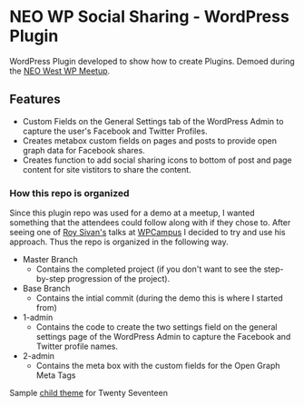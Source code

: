 # NEO WP Social Sharing - WordPress Plugin

WordPress Plugin developed to show how to create Plugins.  Demoed during the [NEO West WP Meetup](https://www.meetup.com/NEOWordPress/events/239510791/).

## Features

- Custom Fields on the General Settings tab of the WordPress Admin to capture the user's Facebook and Twitter Profiles.
- Creates metabox custom fields on pages and posts to provide open graph data for Facebook shares.
- Creates function to add social sharing icons to bottom of post and page content for site vistitors to share the content.

### How this repo is organized

Since this plugin repo was used for a demo at a meetup, I wanted something that the attendees could follow along with if they chose to.  After seeing one of [Roy Sivan's](https://github.com/royboy789) talks at [WPCampus](https://www.wpcampus.org) I decided to try and use his approach.  Thus the repo is organized in the following way.

- Master Branch
  - Contains the completed project (if you don't want to see the step-by-step progression of the project).
- Base Branch
  - Contains the intial commit (during the demo this is where I started from)
- 1-admin
  - Contains the code to create the two settings field on the general settings page of the WordPress Admin to capture the Facebook and Twitter profile names.
- 2-admin
  - Contains the meta box with the custom fields for the Open Graph Meta Tags
  
Sample [child theme](https://github.com/joecue/twentyseventeen-child) for Twenty Seventeen
